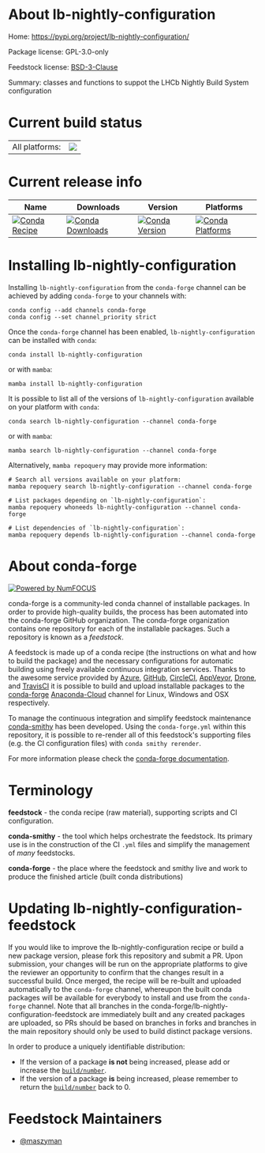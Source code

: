 About lb-nightly-configuration
==============================

Home: https://pypi.org/project/lb-nightly-configuration/

Package license: GPL-3.0-only

Feedstock license: [BSD-3-Clause](https://github.com/conda-forge/lb-nightly-configuration-feedstock/blob/main/LICENSE.txt)

Summary: classes and functions to suppot the LHCb Nightly Build System configuration

Current build status
====================


<table><tr><td>All platforms:</td>
    <td>
      <a href="https://dev.azure.com/conda-forge/feedstock-builds/_build/latest?definitionId=14579&branchName=main">
        <img src="https://dev.azure.com/conda-forge/feedstock-builds/_apis/build/status/lb-nightly-configuration-feedstock?branchName=main">
      </a>
    </td>
  </tr>
</table>

Current release info
====================

| Name | Downloads | Version | Platforms |
| --- | --- | --- | --- |
| [![Conda Recipe](https://img.shields.io/badge/recipe-lb--nightly--configuration-green.svg)](https://anaconda.org/conda-forge/lb-nightly-configuration) | [![Conda Downloads](https://img.shields.io/conda/dn/conda-forge/lb-nightly-configuration.svg)](https://anaconda.org/conda-forge/lb-nightly-configuration) | [![Conda Version](https://img.shields.io/conda/vn/conda-forge/lb-nightly-configuration.svg)](https://anaconda.org/conda-forge/lb-nightly-configuration) | [![Conda Platforms](https://img.shields.io/conda/pn/conda-forge/lb-nightly-configuration.svg)](https://anaconda.org/conda-forge/lb-nightly-configuration) |

Installing lb-nightly-configuration
===================================

Installing `lb-nightly-configuration` from the `conda-forge` channel can be achieved by adding `conda-forge` to your channels with:

```
conda config --add channels conda-forge
conda config --set channel_priority strict
```

Once the `conda-forge` channel has been enabled, `lb-nightly-configuration` can be installed with `conda`:

```
conda install lb-nightly-configuration
```

or with `mamba`:

```
mamba install lb-nightly-configuration
```

It is possible to list all of the versions of `lb-nightly-configuration` available on your platform with `conda`:

```
conda search lb-nightly-configuration --channel conda-forge
```

or with `mamba`:

```
mamba search lb-nightly-configuration --channel conda-forge
```

Alternatively, `mamba repoquery` may provide more information:

```
# Search all versions available on your platform:
mamba repoquery search lb-nightly-configuration --channel conda-forge

# List packages depending on `lb-nightly-configuration`:
mamba repoquery whoneeds lb-nightly-configuration --channel conda-forge

# List dependencies of `lb-nightly-configuration`:
mamba repoquery depends lb-nightly-configuration --channel conda-forge
```


About conda-forge
=================

[![Powered by
NumFOCUS](https://img.shields.io/badge/powered%20by-NumFOCUS-orange.svg?style=flat&colorA=E1523D&colorB=007D8A)](https://numfocus.org)

conda-forge is a community-led conda channel of installable packages.
In order to provide high-quality builds, the process has been automated into the
conda-forge GitHub organization. The conda-forge organization contains one repository
for each of the installable packages. Such a repository is known as a *feedstock*.

A feedstock is made up of a conda recipe (the instructions on what and how to build
the package) and the necessary configurations for automatic building using freely
available continuous integration services. Thanks to the awesome service provided by
[Azure](https://azure.microsoft.com/en-us/services/devops/), [GitHub](https://github.com/),
[CircleCI](https://circleci.com/), [AppVeyor](https://www.appveyor.com/),
[Drone](https://cloud.drone.io/welcome), and [TravisCI](https://travis-ci.com/)
it is possible to build and upload installable packages to the
[conda-forge](https://anaconda.org/conda-forge) [Anaconda-Cloud](https://anaconda.org/)
channel for Linux, Windows and OSX respectively.

To manage the continuous integration and simplify feedstock maintenance
[conda-smithy](https://github.com/conda-forge/conda-smithy) has been developed.
Using the ``conda-forge.yml`` within this repository, it is possible to re-render all of
this feedstock's supporting files (e.g. the CI configuration files) with ``conda smithy rerender``.

For more information please check the [conda-forge documentation](https://conda-forge.org/docs/).

Terminology
===========

**feedstock** - the conda recipe (raw material), supporting scripts and CI configuration.

**conda-smithy** - the tool which helps orchestrate the feedstock.
                   Its primary use is in the construction of the CI ``.yml`` files
                   and simplify the management of *many* feedstocks.

**conda-forge** - the place where the feedstock and smithy live and work to
                  produce the finished article (built conda distributions)


Updating lb-nightly-configuration-feedstock
===========================================

If you would like to improve the lb-nightly-configuration recipe or build a new
package version, please fork this repository and submit a PR. Upon submission,
your changes will be run on the appropriate platforms to give the reviewer an
opportunity to confirm that the changes result in a successful build. Once
merged, the recipe will be re-built and uploaded automatically to the
`conda-forge` channel, whereupon the built conda packages will be available for
everybody to install and use from the `conda-forge` channel.
Note that all branches in the conda-forge/lb-nightly-configuration-feedstock are
immediately built and any created packages are uploaded, so PRs should be based
on branches in forks and branches in the main repository should only be used to
build distinct package versions.

In order to produce a uniquely identifiable distribution:
 * If the version of a package **is not** being increased, please add or increase
   the [``build/number``](https://docs.conda.io/projects/conda-build/en/latest/resources/define-metadata.html#build-number-and-string).
 * If the version of a package **is** being increased, please remember to return
   the [``build/number``](https://docs.conda.io/projects/conda-build/en/latest/resources/define-metadata.html#build-number-and-string)
   back to 0.

Feedstock Maintainers
=====================

* [@maszyman](https://github.com/maszyman/)

